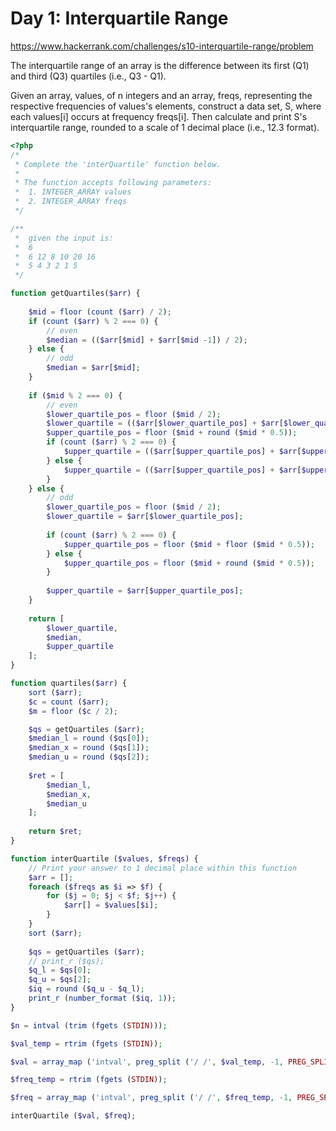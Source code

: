 # Day 1: Interquartile Range

https://www.hackerrank.com/challenges/s10-interquartile-range/problem

The interquartile range of an array is the difference between its first (Q1) and third (Q3) quartiles (i.e., Q3 - Q1).

Given an array, values, of n integers and an array, freqs, representing the respective frequencies of values's elements, construct a data set, S, where each values[i] occurs at frequency freqs[i]. Then calculate and print S's interquartile range, rounded to a scale of 1 decimal place (i.e., 12.3 format).

```php
<?php
/*
 * Complete the 'interQuartile' function below.
 *
 * The function accepts following parameters:
 *  1. INTEGER_ARRAY values
 *  2. INTEGER_ARRAY freqs
 */

/**
 *  given the input is:
 *  6
 *  6 12 8 10 20 16
 *  5 4 3 2 1 5
 */

function getQuartiles($arr) {
    
    $mid = floor (count ($arr) / 2);
    if (count ($arr) % 2 === 0) {
        // even
        $median = (($arr[$mid] + $arr[$mid -1]) / 2);
    } else {
        // odd
        $median = $arr[$mid];
    }
    
    if ($mid % 2 === 0) {
        // even 
        $lower_quartile_pos = floor ($mid / 2);
        $lower_quartile = (($arr[$lower_quartile_pos] + $arr[$lower_quartile_pos - 1]) / 2);
        $upper_quartile_pos = floor ($mid + round ($mid * 0.5));
        if (count ($arr) % 2 === 0) {
            $upper_quartile = (($arr[$upper_quartile_pos] + $arr[$upper_quartile_pos - 1]) / 2);
        } else {
            $upper_quartile = (($arr[$upper_quartile_pos] + $arr[$upper_quartile_pos + 1]) / 2);
        }
    } else {
        // odd
        $lower_quartile_pos = floor ($mid / 2);
        $lower_quartile = $arr[$lower_quartile_pos];
        
        if (count ($arr) % 2 === 0) {
            $upper_quartile_pos = floor ($mid + floor ($mid * 0.5));
        } else {
            $upper_quartile_pos = floor ($mid + round ($mid * 0.5));
        }
        
        $upper_quartile = $arr[$upper_quartile_pos];
    }
    
    return [
        $lower_quartile,
        $median,
        $upper_quartile
    ];
}

function quartiles($arr) {
    sort ($arr);
    $c = count ($arr);
    $m = floor ($c / 2);

    $qs = getQuartiles ($arr);    
    $median_l = round ($qs[0]);
    $median_x = round ($qs[1]);
    $median_u = round ($qs[2]);
    
    $ret = [
        $median_l,
        $median_x,
        $median_u
    ];
    
    return $ret;
}

function interQuartile ($values, $freqs) {
    // Print your answer to 1 decimal place within this function
    $arr = [];
    foreach ($freqs as $i => $f) {
        for ($j = 0; $j < $f; $j++) {
            $arr[] = $values[$i];
        }
    }
    sort ($arr);
    
    $qs = getQuartiles ($arr);
    // print_r ($qs);
    $q_l = $qs[0];
    $q_u = $qs[2];
    $iq = round ($q_u - $q_l);
    print_r (number_format ($iq, 1));
}

$n = intval (trim (fgets (STDIN)));

$val_temp = rtrim (fgets (STDIN));

$val = array_map ('intval', preg_split ('/ /', $val_temp, -1, PREG_SPLIT_NO_EMPTY));

$freq_temp = rtrim (fgets (STDIN));

$freq = array_map ('intval', preg_split ('/ /', $freq_temp, -1, PREG_SPLIT_NO_EMPTY));

interQuartile ($val, $freq);
```